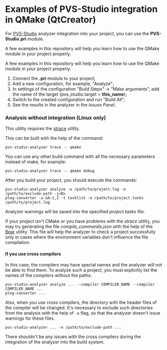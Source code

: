 # Examples of PVS-Studio integration in QMake (QtCreator)

For [PVS-Studio](https://www.viva64.com/en/pvs-studio/) analyzer integration into your project, you can use the **PVS-Studio.pri** module. 

A few examples in this repository will help you learn how to use the QMake module in your project properly.

A few examples in this repository will help you learn how to use the QMake module in your project properly.

1. Connect the **.pri** module to your project;
2. Add a new configuration, for example, "Analyze";
3. In settings of the configuration "Build Steps" -> "Make arguments", add the name of the target (pvs_studio.target = **this_name**);
4. Switch to the created configuration and run "Build All";
5. See the results in the analyzer in the *Issues Panel*.

### Analysis without integration (Linux only)

This utility requires the [strace](http://man7.org/linux/man-pages/man1/strace.1.html) utility.

This can be built with the help of the command:

```
pvs-studio-analyzer trace -- qmake
```

You can use any other build command with all the necessary parameters instead of make, for example:

``
pvs-studio-analyzer trace -- qmake debug
``

After you build your project, you should execute the commands:

```
pvs-studio-analyzer analyze -o /path/to/project.log -e /path/to/exclude-path -j<N>
plog-converter -a GA:1,2 -t tasklist -o /path/to/project.tasks /path/to/project.log
```

Analyzer warnings will be saved into the specified *project.tasks* file.

If your project isn't CMake or you have problems with the *strace* utility, you may try generating the file *compile_commands.json* with the help of the [Bear](https://github.com/rizsotto/Bear) utility. This file will help the analyzer to check a project successfully only in cases where the environment variables don't influence the file compilation.

#### If you use cross compilers

In this case, the compilers may have special names and the analyzer will not be able to find them. To analyze such a project, you must explicitly list the names of the compilers without the paths:

```
pvs-studio-analyzer analyze ... --compiler COMPILER_NAME --compiler COMPILER_NAME ...
plog-converter ...
```

Also, when you use cross compilers, the directory with the header files of the compiler will be changed.  It's necessary to exclude such directories from the analysis with the help of ```-e``` flag, so that the analyzer doesn't issue warnings for these files.

```
pvs-studio-analyzer ... -e /path/to/exclude-path ...
```

There shouldn't be any issues with the cross compilers during the integration of the analyzer into the build system.
